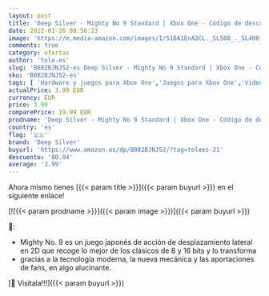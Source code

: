 ```yaml
---
layout: post
title: 'Deep Silver - Mighty No 9 Standard | Xbox One - Código de descarga'
date: 2022-01-26 08:56:23
image: 'https://m.media-amazon.com/images/I/51BA1EnA3CL._SL500_._SL400_.jpg'
comments: true
category: ofertas
author: 'tole.es'
slug: 'B082BJNJ52-es Deep Silver - Mighty No 9 Standard | Xbox One - Código de...'
sku: 'B082BJNJ52-es'
tags: [ 'Hardware y juegos para Xbox One','Juegos para Xbox One','Videojuegos','deep silver','xbox', ]
actualPrice: 3.99 EUR
currency: EUR
price: 3.99
comparePrice: 19.99 EUR
prodname: 'Deep Silver - Mighty No 9 Standard | Xbox One - Código de descarga'
country: 'es'
flag: '🇪🇸'
brand: 'Deep Silver'
buyurl: 'https://www.amazon.es/dp/B082BJNJ52/?tag=tolees-21'
descuento: '80.04'
average: '3.99'
---
```


Ahora mismo tienes [{{< param title >}}]({{< param buyurl >}}) en el siguiente enlace!

[![{{< param prodname >}}]({{< param image >}})]({{< param buyurl >}})

🔎:

- Mighty No. 9 es un juego japonés de acción de desplazamiento lateral en 2D que recoge lo mejor de los clásicos de 8 y 16 bits y lo transforma
- gracias a la tecnología moderna, la nueva mecánica y las aportaciones de fans, en algo alucinante.

[🛒 Visítala!!!]({{< param buyurl >}})
